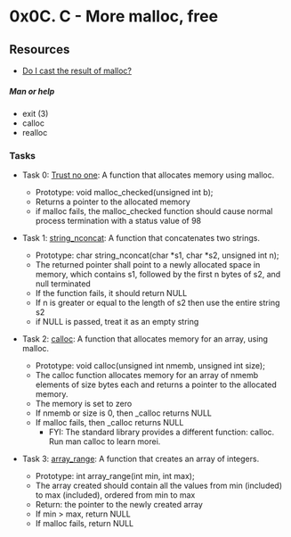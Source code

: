 # 0x0C. C - More malloc, free

## Resources
+ [Do I cast the result of malloc?](https://stackoverflow.com/questions/605845/do-i-cast-the-result-of-malloc)

##### Man or help
- exit (3)
- calloc
- realloc

### Tasks
+ Task 0: [Trust no one](https://github.com/Hiluhree/alx-low_level_programming/blob/master/0x0C-more_malloc_free/0-malloc_checked.c): A function that allocates memory using malloc.

	+ Prototype: void malloc_checked(unsigned int b);
	+ Returns a pointer to the allocated memory
	+ if malloc fails, the malloc_checked function should cause normal process termination with a status value of 98
+ Task 1: [string_nconcat](https://github.com/Hiluhree/alx-low_level_programming/blob/master/0x0C-more_malloc_free/1-string_nconcat.c): A function that concatenates two strings.

	+ Prototype: char string_nconcat(char *s1, char *s2, unsigned int n);
	+ The returned pointer shall point to a newly allocated space in memory, which contains s1, followed by the first n bytes of s2, and null terminated
	+ If the function fails, it should return NULL
	+ If n is greater or equal to the length of s2 then use the entire string s2
	+ if NULL is passed, treat it as an empty string
+ Task 2: [calloc](https://github.com/Hiluhree/alx-low_level_programming/blob/master/0x0C-more_malloc_free/2-calloc.c): A function that allocates memory for an array, using malloc.

	+ Prototype: void calloc(unsigned int nmemb, unsigned int size);
	+ The calloc function allocates memory for an array of nmemb elements of size bytes each and returns a pointer to the allocated memory.
	+ The memory is set to zero
	+ If nmemb or size is 0, then _calloc returns NULL
	+ If malloc fails, then _calloc returns NULL
		- FYI: The standard library provides a different function: calloc. Run man calloc to learn morei.
+ Task 3: [array_range](): A function that creates an array of integers.

	+ Prototype: int array_range(int min, int max);
	+ The array created should contain all the values from min (included) to max (included), ordered from min to max
	+ Return: the pointer to the newly created array
	+ If min > max, return NULL
	+ If malloc fails, return NULL
